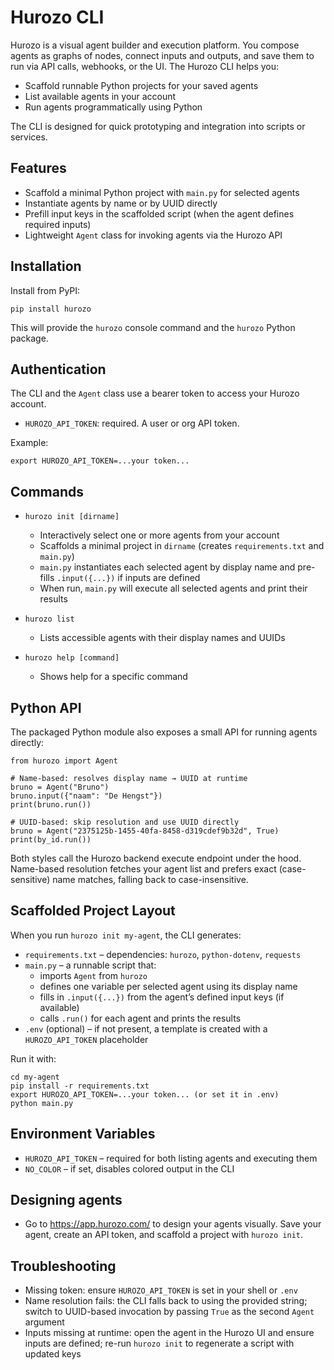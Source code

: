 # Hurozo CLI

Hurozo is a visual agent builder and execution platform. You compose agents as graphs of nodes, connect inputs and outputs, and save them to run via API calls, webhooks, or the UI. The Hurozo CLI helps you:

- Scaffold runnable Python projects for your saved agents
- List available agents in your account
- Run agents programmatically using Python

The CLI is designed for quick prototyping and integration into scripts or services.

## Features

- Scaffold a minimal Python project with `main.py` for selected agents
- Instantiate agents by name or by UUID directly
- Prefill input keys in the scaffolded script (when the agent defines required inputs)
- Lightweight `Agent` class for invoking agents via the Hurozo API

## Installation

Install from PyPI:

```
pip install hurozo
```

This will provide the `hurozo` console command and the `hurozo` Python package.

## Authentication

The CLI and the `Agent` class use a bearer token to access your Hurozo account.

- `HUROZO_API_TOKEN`: required. A user or org API token.

Example:

```
export HUROZO_API_TOKEN=...your token...
```

## Commands

- `hurozo init [dirname]`
  - Interactively select one or more agents from your account
  - Scaffolds a minimal project in `dirname` (creates `requirements.txt` and `main.py`)
  - `main.py` instantiates each selected agent by display name and pre-fills `.input({...})` if inputs are defined
  - When run, `main.py` will execute all selected agents and print their results

- `hurozo list`
  - Lists accessible agents with their display names and UUIDs

- `hurozo help [command]`
  - Shows help for a specific command

## Python API

The packaged Python module also exposes a small API for running agents directly:

```
from hurozo import Agent

# Name-based: resolves display name → UUID at runtime
bruno = Agent("Bruno")
bruno.input({"naam": "De Hengst"})
print(bruno.run())

# UUID-based: skip resolution and use UUID directly
bruno = Agent("2375125b-1455-40fa-8458-d319cdef9b32d", True)
print(by_id.run())
```

Both styles call the Hurozo backend execute endpoint under the hood. Name-based resolution fetches your agent list and prefers exact (case-sensitive) name matches, falling back to case-insensitive.

## Scaffolded Project Layout

When you run `hurozo init my-agent`, the CLI generates:

- `requirements.txt` – dependencies: `hurozo`, `python-dotenv`, `requests`
- `main.py` – a runnable script that:
  - imports `Agent` from `hurozo`
  - defines one variable per selected agent using its display name
  - fills in `.input({...})` from the agent’s defined input keys (if available)
  - calls `.run()` for each agent and prints the results
- `.env` (optional) – if not present, a template is created with a `HUROZO_API_TOKEN` placeholder

Run it with:

```
cd my-agent
pip install -r requirements.txt
export HUROZO_API_TOKEN=...your token... (or set it in .env)
python main.py
```

## Environment Variables

- `HUROZO_API_TOKEN` – required for both listing agents and executing them
- `NO_COLOR` – if set, disables colored output in the CLI

## Designing agents
- Go to https://app.hurozo.com/ to design your agents visually. Save your agent, create an API token, and scaffold a project with `hurozo init`.

## Troubleshooting

- Missing token: ensure `HUROZO_API_TOKEN` is set in your shell or `.env`
- Name resolution fails: the CLI falls back to using the provided string; switch to UUID-based invocation by passing `True` as the second `Agent` argument
- Inputs missing at runtime: open the agent in the Hurozo UI and ensure inputs are defined; re-run `hurozo init` to regenerate a script with updated keys


